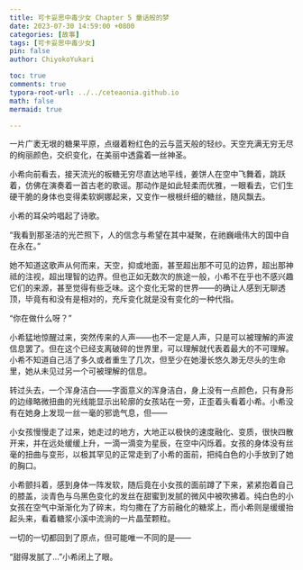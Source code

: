 ```yaml
---
title: 可卡妥思中毒少女 Chapter 5 童话般的梦
date: 2023-07-30 14:59:00 +0800
categories: [故事]
tags: [可卡妥思中毒少女]
pin: false
author: ChiyokoYukari

toc: true
comments: true
typora-root-url: ../../ceteaonia.github.io
math: false
mermaid: true

---
```

一片广袤无垠的糖果平原，点缀着粉红色的云与蓝天般的轻纱。天空充满无穷无尽的绚丽颜色，交织变化，在美丽中透露着一丝神圣。

小希向前看去，接天流光的板糖无穷尽直达地平线，姜饼人在空中飞舞着，跳跃着，仿佛在演奏着一首古老的歌谣。那动作是如此轻柔而优雅，一眼看去，它们生硬干脆的身体也变得柔软婀娜起来，又变作一根根纤细的糖丝，随风飘去。

小希的耳朵吟唱起了诗歌。

“我看到那圣洁的光芒照下，人的信念与希望在其中凝聚，在祂巍峨伟大的国中自在永在。”

她不知道这歌声从何而来，天空，抑或地面，甚至超出那不可见的边界，超出那神祗的注视，超出理智的边界。但也正如无数次的旅途一般，小希不在乎也不感兴趣它们的来源，甚至觉得有些乏味。这个变化无常的世界——的确让人感到无聊透顶，毕竟有和没有是相对的，充斥变化就是没有变化的一种代指。

“你在做什么呀？”

小希猛地惊醒过来，突然传来的人声——也不一定是人声，只是可以被理解的声波信息罢了。但在这个已经支离破碎的世界里，可以理解就代表着最大的不可理解。小希不知道自己活了多久或者重生了几次，但至少在她漫长悠久渺无尽头的生命里，她从未见过另一个可被理解的信息。

转过头去，一个浑身洁白——字面意义的浑身洁白，身上没有一点颜色，只有身形的边缘略微扭曲的光线能显示出轮廓的女孩站在一旁，正歪着头看着小希。小希没有在她身上发现一丝一毫的邪诡气息，但——

小女孩慢慢走了过来，她走过的地方，大地正以极快的速度融化、变质，很快四散开来，并在远处缓缓上升，一滴一滴变为星辰，在空中闪烁着。女孩的身体没有丝毫的扭曲与变形，以极其罕见的正常走到了小希的面前，把纯白色的小手放到了她的胸口。

小希颤抖着，感到身体一阵发软，随后竟在小女孩的面前蹲了下来，紧紧抱着自己的膝盖，淡青色与乌黑色变化的发丝在甜蜜到发腻的微风中被吹拂着。纯白色的小女孩在空气中渐渐化为了碎末，均匀撒在了方前融化的糖浆上，而小希则是缓缓抬起头来，看着糖浆小溪中流淌的一片晶莹颗粒。

一切的一切都回到了原点，但可能唯一不同的是——

“甜得发腻了…”小希闭上了眼。
